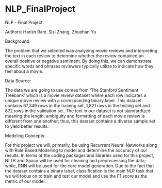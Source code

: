 # NLP_FinalProject
NLP - Final Project

Authors: Harish Ram, Sisi Zhang, Zhuohan Yu

Background:

The problem that we selected was analyzing movie reviews and interpreting the text in each review to determine whether the review contained an overall positive or negative sentiment. By doing this, we can demonstrate specific words and phrases reviewers typically utilize to indicate how they feel about a movie.

Data Source:

The data we are going to use comes from ‘The Stanford Sentiment Treebank’ which is a movie review dataset where each row indicates a unique movie review with a corresponding binary label. This dataset contains 67,349 rows in the training set, 1,821 rows in the testing set and 872 rows in the validation set. The text in our dataset is not standardized meaning the length, ambiguity and formatting of each movie review is different from one another; thus, this dataset contains a diverse sample set to yield better results. 

Modeling Concepts:

For this project we will, primarily, be using Recurrent Neural Networks along with Rule Based Modelling to model and determine the accuracy of our results. In terms of the coding packages and libraries used for this project, NLTK and Spacy will be used for cleaning and preprocessing the data; while, RNN will be used for the core model generation. Due to the fact that the dataset contains a binary label, classification is the main NLP task that we will focus on to train and test our model and use the F1 score as the metric of our model.

